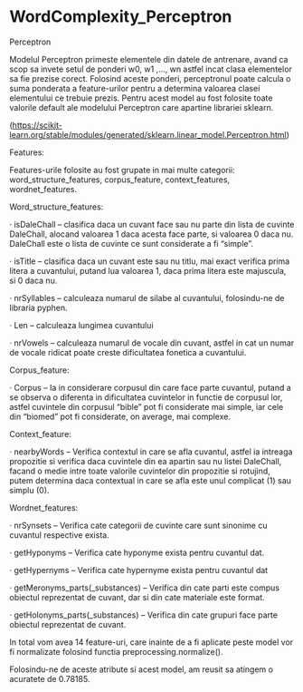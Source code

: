 # WordComplexity_Perceptron
Perceptron

Modelul Perceptron primeste elementele din datele de antrenare, avand ca scop sa invete setul de ponderi w0, w1 ,..., wn astfel incat clasa elementelor sa fie prezise corect. Folosind aceste ponderi, perceptronul poate calcula o suma ponderata a feature-urilor pentru a determina valoarea clasei elementului ce trebuie prezis. Pentru acest model au fost folosite toate valorile default ale modelului Perceptron care apartine librariei sklearn.

 (https://scikit-learn.org/stable/modules/generated/sklearn.linear_model.Perceptron.html)

 

Features:

Features-urile folosite au fost grupate in mai multe categorii: word_structure_features, corpus_feature, context_features, wordnet_features.

Word_structure_features:

·       isDaleChall – clasifica daca un cuvant face sau nu parte din lista de cuvinte DaleChall, alocand valoarea 1 daca acesta face parte, si valoarea 0 daca nu. DaleChall este o lista de cuvinte ce sunt considerate a fi “simple”.

·       isTitle – clasifica daca un cuvant este sau nu titlu, mai exact verifica prima litera a cuvantului, putand lua valoarea 1, daca prima litera este majuscula, si 0 daca nu.

·       nrSyllables – calculeaza numarul de silabe al cuvantului, folosindu-ne de libraria pyphen.

·       Len – calculeaza lungimea cuvantului

·       nrVowels – calculeaza numarul de vocale din cuvant, astfel in cat un numar de vocale ridicat poate creste dificultatea fonetica a cuvantului.

Corpus_feature:

·       Corpus – Ia in considerare corpusul din care face parte cuvantul, putand a se observa o diferenta in dificultatea cuvintelor in functie de corpusul lor, astfel cuvintele din corpusul “bible” pot fi considerate mai simple, iar cele din “biomed” pot fi considerate, on average, mai complexe.

Context_feature:

·       nearbyWords – Verifica contextul in care se afla cuvantul, astfel ia intreaga propozitie si verifica daca cuvintele din ea apartin sau nu listei DaleChall, facand o medie intre toate valorile cuvintelor din propozitie si rotujind, putem determina daca contextual in care se afla este unul complicat (1) sau simplu (0).

Wordnet_features:

·       nrSynsets – Verifica cate categorii de cuvinte care sunt sinonime cu cuvantul respective exista.

·       getHyponyms – Verifica cate hyponyme exista pentru cuvantul dat.

·       getHypernyms – Verifica cate hypernyme exista pentru cuvantul dat

·       getMeronyms_parts(_substances) – Verifica din cate parti este compus obiectul reprezentat de cuvant, dar si din cate materiale este format.

·       getHolonyms_parts(_substances) – Verifica din cate grupuri face parte obiectul reprezentat de cuvant.

 

In total vom avea 14 feature-uri, care inainte de a fi aplicate peste model vor fi normalizate folosind functia preprocessing.normalize().

Folosindu-ne de aceste atribute si acest model, am reusit sa atingem o acuratete de 0.78185.

